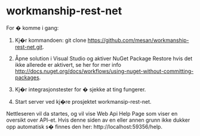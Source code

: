 workmanship-rest-net
====================

For � komme i gang:

1. Kj�r kommandoen: git clone https://github.com/mesan/workmanship-rest-net.git.

2. Åpne solution i Visual Studio og aktiver NuGet Package Restore hvis det ikke allerede er aktivert, se her for mer info http://docs.nuget.org/docs/workflows/using-nuget-without-committing-packages.

3. Kj�r integrasjonstester for � sjekke at ting fungerer.

4. Start server ved kj�re prosjektet workmansip-rest-net.

Nettleseren vil da startes, og vil vise Web Api Help Page som viser en oversikt over API-et. Hvis denne siden av en eller annen grunn ikke dukker opp automatisk s� finnes den her: http://localhost:59356/help.
